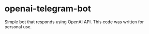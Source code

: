 # openai-telegram-bot
Simple bot that responds using OpenAI API.
This code was written for personal use.
